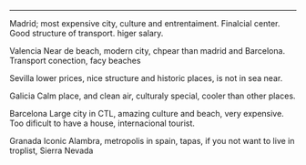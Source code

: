 
---

Madrid;
	most expensive city, culture and entrentaiment. Finalcial center. Good structure of transport. higer salary.

Valencia
	Near de beach, modern city, chpear than madrid and Barcelona. Transport conection, facy beaches  

Sevilla
	lower prices, nice structure and historic places, is not in sea near. 

Galicia
	Calm place, and clean air, culturaly special, cooler than other places.  

Barcelona
	Large city in  CTL, amazing culture and beach, very expensive. Too dificult to have a house, internacional tourist. 

Granada
	Iconic Alambra, metropolis in spain, tapas, if you not want to live in troplist, Sierra Nevada